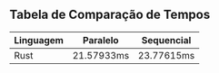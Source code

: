 ## Tabela de Comparação de Tempos

|  Linguagem | Paralelo  | Sequencial  |
| ------------------- | ------------------- | ------------------- |
|  Rust |  21.57933ms |  23.77615ms |

